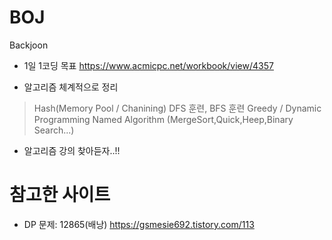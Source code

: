 # BOJ
Backjoon

* 1일 1코딩 목표
https://www.acmicpc.net/workbook/view/4357

* 알고리즘 체계적으로 정리


> Hash(Memory Pool / Chanining)
> DFS 훈련, BFS 훈련
> Greedy / Dynamic Programming
> Named Algorithm (MergeSort,Quick,Heep,Binary Search...)

* 알고리즘 강의 찾아듣자..!!

# 참고한 사이트
* DP 문제: 12865(배낭) https://gsmesie692.tistory.com/113 
